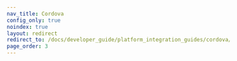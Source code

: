 ```yaml
---
nav_title: Cordova
config_only: true
noindex: true
layout: redirect
redirect_to: /docs/developer_guide/platform_integration_guides/cordova/initial_sdk_setup/android/
page_order: 3
---
```

